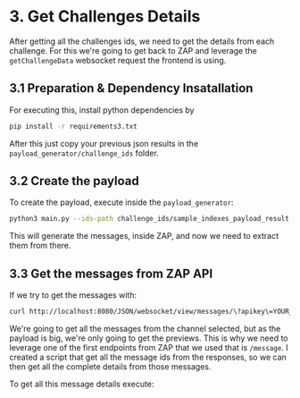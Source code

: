 # 3. Get Challenges Details

After getting all the challenges ids, we need to get the details from each challenge. For this we're going to get back to ZAP and leverage the `getChallengeData` websocket request the frontend is using.

## 3.1 Preparation & Dependency Insatallation

For executing this, install python dependencies by

```bash
pip install -r requirements3.txt
```

After this just copy your previous json results in the `payload_generator/challenge_ids` folder.

## 3.2 Create the payload

To create the payload, execute inside the `payload_generator`:

```bash
python3 main.py --ids-path challenge_ids/sample_indexes_payload_result.txt.json --request-id 10
```

This will generate the messages, inside ZAP, and now we need to extract them from there.

## 3.3 Get the messages from ZAP API

If we try to get the messages with:

```bash
curl http://localhost:8080/JSON/websocket/view/messages/\?apikey\=YOUR_API_KEY\&channelId\=2 > preview_parser/raw_results_previews/sample_data_payload_result_preview.txt
```

We're going to get all the messages from the channel selected, but as the payload is big, we're only going to get the previews. This is why we need to leverage one of the first endpoints from ZAP that we used that is `/message`.
I created a script that get all the message ids from the responses, so we can then get all the complete details from those messages.

To get all this message details execute:

```bash
```
